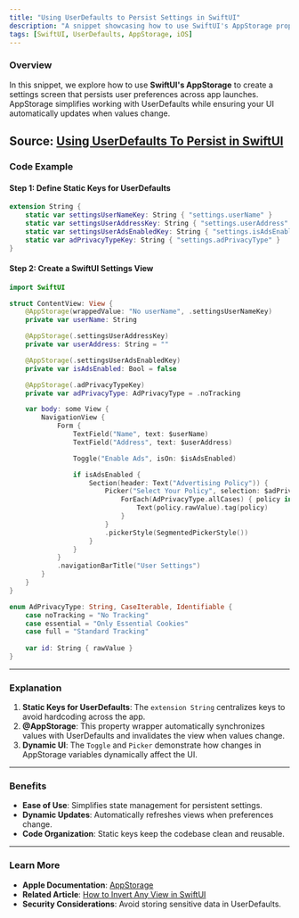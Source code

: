```yaml
---
title: "Using UserDefaults to Persist Settings in SwiftUI"
description: "A snippet showcasing how to use SwiftUI's AppStorage property wrapper to create persistent user settings using UserDefaults."
tags: [SwiftUI, UserDefaults, AppStorage, iOS]
---
```


### Overview

In this snippet, we explore how to use **SwiftUI's AppStorage** to create a settings screen that persists user preferences across app launches. AppStorage simplifies working with UserDefaults while ensuring your UI automatically updates when values change.

**Source**: [Using UserDefaults To Persist in SwiftUI](https://holyswift.app/using-userdefaults-to-persist-in-swiftui/)
---

### Code Example

#### Step 1: Define Static Keys for UserDefaults

```swift
extension String {
    static var settingsUserNameKey: String { "settings.userName" }
    static var settingsUserAddressKey: String { "settings.userAddress" }
    static var settingsUserAdsEnabledKey: String { "settings.isAdsEnabled" }
    static var adPrivacyTypeKey: String { "settings.adPrivacyType" }
}
```

#### Step 2: Create a SwiftUI Settings View

```swift
import SwiftUI

struct ContentView: View {
    @AppStorage(wrappedValue: "No userName", .settingsUserNameKey)
    private var userName: String

    @AppStorage(.settingsUserAddressKey)
    private var userAddress: String = ""

    @AppStorage(.settingsUserAdsEnabledKey)
    private var isAdsEnabled: Bool = false

    @AppStorage(.adPrivacyTypeKey)
    private var adPrivacyType: AdPrivacyType = .noTracking

    var body: some View {
        NavigationView {
            Form {
                TextField("Name", text: $userName)
                TextField("Address", text: $userAddress)

                Toggle("Enable Ads", isOn: $isAdsEnabled)

                if isAdsEnabled {
                    Section(header: Text("Advertising Policy")) {
                        Picker("Select Your Policy", selection: $adPrivacyType) {
                            ForEach(AdPrivacyType.allCases) { policy in
                                Text(policy.rawValue).tag(policy)
                            }
                        }
                        .pickerStyle(SegmentedPickerStyle())
                    }
                }
            }
            .navigationBarTitle("User Settings")
        }
    }
}

enum AdPrivacyType: String, CaseIterable, Identifiable {
    case noTracking = "No Tracking"
    case essential = "Only Essential Cookies"
    case full = "Standard Tracking"
    
    var id: String { rawValue }
}
```

---

### Explanation

1. **Static Keys for UserDefaults**: The `extension String` centralizes keys to avoid hardcoding across the app.
2. **@AppStorage**: This property wrapper automatically synchronizes values with UserDefaults and invalidates the view when values change.
3. **Dynamic UI**: The `Toggle` and `Picker` demonstrate how changes in AppStorage variables dynamically affect the UI.

---

### Benefits

- **Ease of Use**: Simplifies state management for persistent settings.
- **Dynamic Updates**: Automatically refreshes views when preferences change.
- **Code Organization**: Static keys keep the codebase clean and reusable.

---

### Learn More

- **Apple Documentation**: [AppStorage](https://developer.apple.com/documentation/swiftui/appstorage)
- **Related Article**: [How to Invert Any View in SwiftUI](https://holyswift.app/how-to-invert-any-view-in-swiftui/)
- **Security Considerations**: Avoid storing sensitive data in UserDefaults.

